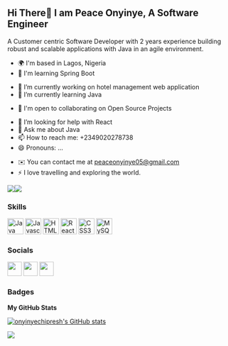 Hi There👋  I am Peace Onyinye, A Software Engineer
-----------------

A Customer centric Software Developer with 2 years experience building robust and scalable applications with Java in an agile environment.

* 🌍  I'm based in Lagos, Nigeria
* 🧠  I'm learning Spring Boot
- 🔭 I’m currently working on hotel management web application
- 🌱 I’m currently learning Java
* 🤝  I'm open to collaborating on Open Source Projects
- 🤔 I’m looking for help with React
- 💬 Ask me about Java
- 📫 How to reach me: +2349020278738
- 😄 Pronouns: ...
* ✉️  You can contact me at [peaceonyinye05@gmail.com](mailto:peaceonyinye05@gmail.com)
* ⚡  I love travelling and exploring the world.

<a href="https://www.twitter.com/nellypamicable" target="_blank" rel="noreferrer"><img
src="https://img.shields.io/twitter/follow/nellypamicable?logo=twitter&style=for-the-badge&color=0891b2&labelColor=1c1917"
/></a><a href="https://www.github.com/onyinyechipresh" target="_blank" rel="noreferrer"><img
src="https://img.shields.io/github/followers/onyinyechipresh?logo=github&style=for-the-badge&color=0891b2&labelColor=1c1917" /></a>
### Skills

<p align="left">
<a href="https://www.oracle.com/java/" target="_blank" rel="noreferrer"><img src="https://raw.githubusercontent.com/danielcranney/readme-generator/main/public/icons/skills/java-colored.svg" width="36" height="36" alt="Java" /></a>
<a href="https://developer.mozilla.org/en-US/docs/Web/JavaScript" target="_blank" rel="noreferrer"><img src="https://raw.githubusercontent.com/danielcranney/readme-generator/main/public/icons/skills/javascript-colored.svg" width="36" height="36" alt="Javascript" /></a>
<a href="https://developer.mozilla.org/en-US/docs/Glossary/HTML5" target="_blank" rel="noreferrer"><img src="https://raw.githubusercontent.com/danielcranney/readme-generator/main/public/icons/skills/html5-colored.svg" width="36" height="36" alt="HTML5" /></a>
<a href="https://reactjs.org/" target="_blank" rel="noreferrer"><img src="https://raw.githubusercontent.com/danielcranney/readme-generator/main/public/icons/skills/react-colored.svg" width="36" height="36" alt="React" /></a>
<a href="https://www.w3.org/TR/CSS/#css" target="_blank" rel="noreferrer"><img src="https://raw.githubusercontent.com/danielcranney/readme-generator/main/public/icons/skills/css3-colored.svg" width="36" height="36" alt="CSS3" /></a>
<a href="https://www.mysql.com/" target="_blank" rel="noreferrer"><img src="https://raw.githubusercontent.com/danielcranney/readme-generator/main/public/icons/skills/mysql-colored.svg" width="36" height="36" alt="MySQL" /></a>
</p>

### Socials

<p align="left"> <a href="https://www.github.com/onyinyechipresh" target="_blank" rel="noreferrer"><img src="https://raw.githubusercontent.com/danielcranney/readme-generator/main/public/icons/socials/github.svg" width="32" height="32" /></a> <a href="https://www.linkedin.com/in/okoye-peace-onyinye-5a0572227/" target="_blank" rel="noreferrer"><img src="https://raw.githubusercontent.com/danielcranney/readme-generator/main/public/icons/socials/linkedin.svg" width="32" height="32" /></a> <a href="https://www.twitter.com/nellypamicable" target="_blank" rel="noreferrer"><img src="https://raw.githubusercontent.com/danielcranney/readme-generator/main/public/icons/socials/twitter.svg" width="32" height="32" /></a></p>

### Badges

<b>My GitHub Stats</b>

<a href="http://www.github.com/onyinyechipresh"><img src="https://github-readme-stats.vercel.app/api?username=onyinyechipresh&show_icons=true&hide=&count_private=true&title_color=0891b2&text_color=ffffff&icon_color=0891b2&bg_color=1c1917&hide_border=true&show_icons=true" alt="onyinyechipresh's GitHub stats" /></a>

<a href="http://www.github.com/onyinyechipresh"><img src="https://github-readme-streak-stats.herokuapp.com/?user=onyinyechipresh&stroke=ffffff&background=1c1917&ring=0891b2&fire=0891b2&currStreakNum=ffffff&currStreakLabel=0891b2&sideNums=ffffff&sideLabels=ffffff&dates=ffffff&hide_border=true" /></a>
